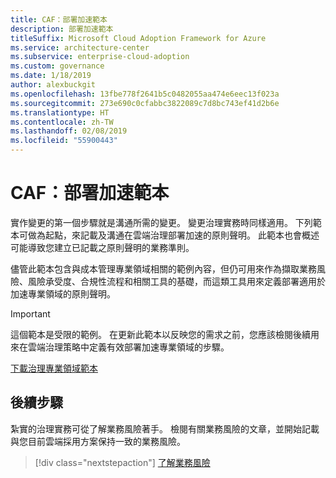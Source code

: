 ```yaml
---
title: CAF：部署加速範本
description: 部署加速範本
titleSuffix: Microsoft Cloud Adoption Framework for Azure
ms.service: architecture-center
ms.subservice: enterprise-cloud-adoption
ms.custom: governance
ms.date: 1/18/2019
author: alexbuckgit
ms.openlocfilehash: 13fbe778f2641b5c0482055aa474e6eec13f023a
ms.sourcegitcommit: 273e690c0cfabbc3822089c7d8bc743ef41d2b6e
ms.translationtype: HT
ms.contentlocale: zh-TW
ms.lasthandoff: 02/08/2019
ms.locfileid: "55900443"
---
```

# <a name="caf-deployment-acceleration-template"></a>CAF：部署加速範本

實作變更的第一個步驟就是溝通所需的變更。 變更治理實務時同樣適用。 下列範本可做為起點，來記載及溝通在雲端治理部署加速的原則聲明。 此範本也會概述可能導致您建立已記載之原則聲明的業務準則。

儘管此範本包含與成本管理專業領域相關的範例內容，但仍可用來作為擷取業務風險、風險承受度、合規性流程和相關工具的基礎，而這類工具用來定義部署適用於加速專業領域的原則聲明。

> [!IMPORTANT]
> 這個範本是受限的範例。 在更新此範本以反映您的需求之前，您應該檢閱後續用來在雲端治理策略中定義有效部署加速專業領域的步驟。

<!-- markdownlint-disable MD033 -->

 <a href="https://archcenter.blob.core.windows.net/cdn/fusion/governance/Governance Discipline Template.docx">下載治理專業領域範本</a>

<!-- markdownlint-enable MD033 -->

## <a name="next-steps"></a>後續步驟

紮實的治理實務可從了解業務風險著手。 檢閱有關業務風險的文章，並開始記載與您目前雲端採用方案保持一致的業務風險。

> [!div class="nextstepaction"]
> [了解業務風險](./business-risks.md)
